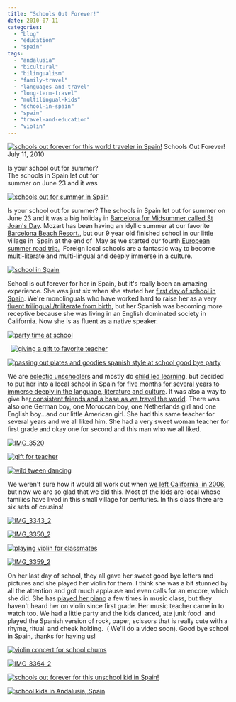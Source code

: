 ```yaml
---
title: "Schools Out Forever!"
date: 2010-07-11
categories: 
  - "blog"
  - "education"
  - "spain"
tags: 
  - "andalusia"
  - "bicultural"
  - "bilingualism"
  - "family-travel"
  - "languages-and-travel"
  - "long-term-travel"
  - "multilingual-kids"
  - "school-in-spain"
  - "spain"
  - "travel-and-education"
  - "violin"
---
```


 [![schools out forever for this world traveler in Spain!](https://pub-ac94b3f306b24c0dba4238943c97f2e1.r2.dev/6a00e5502a950788330133f2360f90970b.jpg "schools out forever for this world traveler in Spain!")](https://pub-ac94b3f306b24c0dba4238943c97f2e1.r2.dev/6a00e5502a950788330133f2360f90970b.jpg) Schools Out Forever!   
July 11, 2010

Is your school out for summer?  
The schools in Spain let out for  
summer on June 23 and it was 

  

<!--more-->

[![schools out for summer in Spain](https://pub-ac94b3f306b24c0dba4238943c97f2e1.r2.dev/6a00e5502a950788330133f1e386b1970b.jpg "schools out for summer in Spain")](https://pub-ac94b3f306b24c0dba4238943c97f2e1.r2.dev/6a00e5502a950788330133f1e386b1970b.jpg) 

Is your school out for summer? The schools in Spain let out for summer on June 23 and it was a big holiday in [Barcelona for Midsummer called St Joan's Day](http://pocketcultures.com/topicsoftheworld/2010/06/22/magical-midsummer-night/). Mozart has been having an idyllic summer at our favorite [Barcelona Beach Resort.](http://soultravelers3new.local/2007/05/barcelona-beach.html), but our 9 year old finished school in our little village in  Spain at the end of  May as we started our fourth [European summer road trip.](http://soultravelers3new.local/2010/06/grand-tour-europe-iv-family-travel-extended-vacation-road-trip-summer-holiday-abroad.html)  Foreign local schools are a fantastic way to become multi-literate and multi-lingual and deeply immerse in a culture.

[![school in Spain](https://pub-ac94b3f306b24c0dba4238943c97f2e1.r2.dev/6a00e5502a950788330134855c2d92970c.jpg "school in Spain")](https://pub-ac94b3f306b24c0dba4238943c97f2e1.r2.dev/6a00e5502a950788330134855c2d92970c.jpg)  

School is out forever for her in Spain, but it's really been an amazing experience. She was just six when she started her [first day of school in Spain](http://soultravelers3new.local/2006/11/first-day-of-sc.html). We're monolinguals who have worked hard to raise her as a very [fluent trilingual /triliterate from birth](http://soultravelers3new.local/2010/04/around-the-world-family-travel-soultravelers3-digital-nomad-global-international-family-travel.html), but her Spanish was becoming more receptive because she was living in an English dominated society in California. Now she is as fluent as a native speaker.

[![party time at school ](https://pub-ac94b3f306b24c0dba4238943c97f2e1.r2.dev/6a00e5502a950788330134855c2e88970c.jpg "party time at school ")](https://pub-ac94b3f306b24c0dba4238943c97f2e1.r2.dev/6a00e5502a950788330134855c2e88970c.jpg)

  [![giving a gift to favorite teacher](https://pub-ac94b3f306b24c0dba4238943c97f2e1.r2.dev/6a00e5502a950788330134855c30d8970c.jpg "giving a gift to favorite teacher")](https://pub-ac94b3f306b24c0dba4238943c97f2e1.r2.dev/6a00e5502a950788330134855c30d8970c.jpg)  

[![passing out plates and goodies spanish style at school good bye party](https://pub-ac94b3f306b24c0dba4238943c97f2e1.r2.dev/6a00e5502a950788330133f2366ccc970b.jpg "passing out plates and goodies spanish style at school good bye party")](https://pub-ac94b3f306b24c0dba4238943c97f2e1.r2.dev/6a00e5502a950788330133f2366ccc970b.jpg)  

We are [eclectic unschoolers](http://soultravelers3new.local/2010/04/family-travel-homeschool-education-global-students-lifestyle-design-location-independent-4hww-around.html) and mostly do [child led learning](http://soultravelers3new.local/2010/03/long-term-family-travel-homeschool-roadschool-world-school-digitalnomad-lifestyle-design-virtual-.html), but decided to put her into a local school in Spain for [five months for several years to immerse deeply in the language, literature and culture](http://soultravelers3new.local/2010/04/around-the-world-family-travel-soultravelers3-digital-nomad-global-international-family-travel.html). It was also a way to give he[r consistent friends and a base as we travel the world](http://soultravelers3new.local/2010/05/globe-trotting-location-independent-kids-friends-perpetual-travelers-tck-long-term-family-travel-.html). There was also one German boy, one Moroccan boy, one Netherlands girl and one English boy...and our little American girl. She had this same teacher for several years and we all liked him. She had a very sweet woman teacher for first grade and okay one for second and this man who we all liked.

[![IMG_3520](https://pub-ac94b3f306b24c0dba4238943c97f2e1.r2.dev/6a00e5502a950788330134855c3346970c.jpg)](https://pub-ac94b3f306b24c0dba4238943c97f2e1.r2.dev/6a00e5502a950788330134855c3346970c.jpg) 

[![gift for teacher](https://pub-ac94b3f306b24c0dba4238943c97f2e1.r2.dev/6a00e5502a950788330134855c337d970c.jpg "gift for teacher")](https://pub-ac94b3f306b24c0dba4238943c97f2e1.r2.dev/6a00e5502a950788330134855c337d970c.jpg)

[![wild tween dancing](https://pub-ac94b3f306b24c0dba4238943c97f2e1.r2.dev/6a00e5502a950788330133f236701c970b.jpg "wild tween dancing")](https://pub-ac94b3f306b24c0dba4238943c97f2e1.r2.dev/6a00e5502a950788330133f236701c970b.jpg)  
  
We weren't sure how it would all work out when [we left California  in 2006](http://soultravelers3new.local/2006/08/home-and-hous-1.html), but now we are so glad that we did this. Most of the kids are local whose families have lived in this small village for centuries. In this class there are six sets of cousins!

[![IMG_3343_2](https://pub-ac94b3f306b24c0dba4238943c97f2e1.r2.dev/6a00e5502a950788330134855c3700970c.jpg)](http://soultravelers3new.local/wp-content/uploads/wp-content/uploads/2025/09/6a00e5502a950788330134855c3700970c-300x225.jpg)  
  

[![IMG_3350_2](https://pub-ac94b3f306b24c0dba4238943c97f2e1.r2.dev/6a00e5502a950788330133f2367119970b.jpg)](https://pub-ac94b3f306b24c0dba4238943c97f2e1.r2.dev/6a00e5502a950788330133f2367119970b.jpg)

[![playing violin for classmates](https://pub-ac94b3f306b24c0dba4238943c97f2e1.r2.dev/6a00e5502a950788330134855c35ca970c.jpg "playing violin for classmates")](https://pub-ac94b3f306b24c0dba4238943c97f2e1.r2.dev/6a00e5502a950788330134855c35ca970c.jpg) 

[![IMG_3359_2](https://pub-ac94b3f306b24c0dba4238943c97f2e1.r2.dev/6a00e5502a950788330134855c37c6970c.jpg)](https://pub-ac94b3f306b24c0dba4238943c97f2e1.r2.dev/6a00e5502a950788330134855c37c6970c.jpg)  

On her last day of school, they all gave her sweet good bye letters and pictures and she played her violin for them. I think she was a bit stunned by all the attention and got much applause and even calls for an encore, which she did. She has [played her piano](http://www.youtube.com/watch?v=0Ar90wOnWnM) a few times in music class, but they haven't heard her on violin since first grade. Her music teacher came in to watch too. We had a little party and the kids danced, ate junk food  and played the Spanish version of rock, paper, scissors that is really cute with a rhyme, ritual  and cheek holding.  ( We'll do a video soon). Good bye school in Spain, thanks for having us!

[![violin concert for school chums](https://pub-ac94b3f306b24c0dba4238943c97f2e1.r2.dev/6a00e5502a950788330133f23673f5970b.jpg "violin concert for school chums")](https://pub-ac94b3f306b24c0dba4238943c97f2e1.r2.dev/6a00e5502a950788330133f23673f5970b.jpg)

[![IMG_3364_2](https://pub-ac94b3f306b24c0dba4238943c97f2e1.r2.dev/6a00e5502a950788330134855c390b970c.jpg)](https://pub-ac94b3f306b24c0dba4238943c97f2e1.r2.dev/6a00e5502a950788330134855c390b970c.jpg) 

[![schools out forever for this unschool kid in Spain!](https://pub-ac94b3f306b24c0dba4238943c97f2e1.r2.dev/6a00e5502a950788330134855c3977970c.jpg "schools out forever for this unschool kid in Spain!")](https://pub-ac94b3f306b24c0dba4238943c97f2e1.r2.dev/6a00e5502a950788330134855c3977970c.jpg)

[![school kids in Andalusia, Spain](https://pub-ac94b3f306b24c0dba4238943c97f2e1.r2.dev/6a00e5502a950788330134855c3a5b970c.jpg "school kids in Andalusia, Spain")](https://pub-ac94b3f306b24c0dba4238943c97f2e1.r2.dev/6a00e5502a950788330134855c3a5b970c.jpg)
